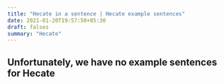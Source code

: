 ```yaml
---
title: "Hecate in a sentence | Hecate example sentences"
date: 2021-01-20T19:57:50+05:30
draft: falses
summary: "Hecate"
---
```

## Unfortunately, we have no example sentences for Hecate                 
